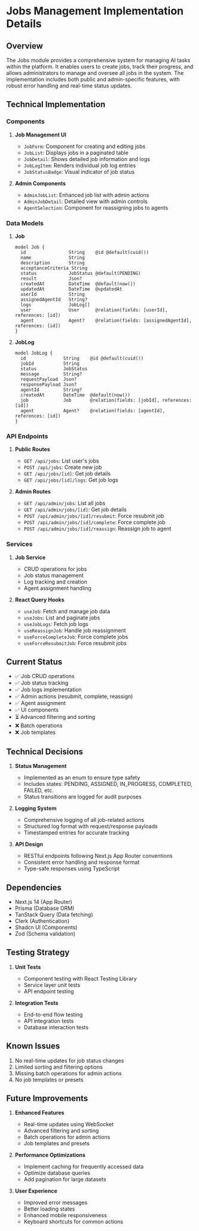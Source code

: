 # Jobs Management Implementation Details

## Overview

The Jobs module provides a comprehensive system for managing AI tasks within the platform. It enables users to create jobs, track their progress, and allows administrators to manage and oversee all jobs in the system. The implementation includes both public and admin-specific features, with robust error handling and real-time status updates.

## Technical Implementation

### Components

1. **Job Management UI**

   - `JobForm`: Component for creating and editing jobs
   - `JobList`: Displays jobs in a paginated table
   - `JobDetail`: Shows detailed job information and logs
   - `JobLogItem`: Renders individual job log entries
   - `JobStatusBadge`: Visual indicator of job status

2. **Admin Components**
   - `AdminJobList`: Enhanced job list with admin actions
   - `AdminJobDetail`: Detailed view with admin controls
   - `AgentSelection`: Component for reassigning jobs to agents

### Data Models

1. **Job**

   ```prisma
   model Job {
     id                String    @id @default(cuid())
     name              String
     description       String
     acceptanceCriteria String
     status            JobStatus @default(PENDING)
     result            Json?
     createdAt         DateTime  @default(now())
     updatedAt         DateTime  @updatedAt
     userId            String
     assignedAgentId   String?
     logs              JobLog[]
     user              User      @relation(fields: [userId], references: [id])
     agent             Agent?    @relation(fields: [assignedAgentId], references: [id])
   }
   ```

2. **JobLog**
   ```prisma
   model JobLog {
     id              String    @id @default(cuid())
     jobId           String
     status          JobStatus
     message         String?
     requestPayload  Json?
     responsePayload Json?
     agentId         String?
     createdAt       DateTime  @default(now())
     job             Job       @relation(fields: [jobId], references: [id])
     agent           Agent?    @relation(fields: [agentId], references: [id])
   }
   ```

### API Endpoints

1. **Public Routes**

   - `GET /api/jobs`: List user's jobs
   - `POST /api/jobs`: Create new job
   - `GET /api/jobs/[id]`: Get job details
   - `GET /api/jobs/[id]/logs`: Get job logs

2. **Admin Routes**
   - `GET /api/admin/jobs`: List all jobs
   - `GET /api/admin/jobs/[id]`: Get job details
   - `POST /api/admin/jobs/[id]/resubmit`: Force resubmit job
   - `POST /api/admin/jobs/[id]/complete`: Force complete job
   - `POST /api/admin/jobs/[id]/reassign`: Reassign job to agent

### Services

1. **Job Service**

   - CRUD operations for jobs
   - Job status management
   - Log tracking and creation
   - Agent assignment handling

2. **React Query Hooks**
   - `useJob`: Fetch and manage job data
   - `useJobs`: List and paginate jobs
   - `useJobLogs`: Fetch job logs
   - `useReassignJob`: Handle job reassignment
   - `useForceCompleteJob`: Force complete jobs
   - `useForceResubmitJob`: Force resubmit jobs

## Current Status

- ✅ Job CRUD operations
- ✅ Job status tracking
- ✅ Job logs implementation
- ✅ Admin actions (resubmit, complete, reassign)
- ✅ Agent assignment
- ✅ UI components
- ⏳ Advanced filtering and sorting
- ❌ Batch operations
- ❌ Job templates

## Technical Decisions

1. **Status Management**

   - Implemented as an enum to ensure type safety
   - Includes states: PENDING, ASSIGNED, IN_PROGRESS, COMPLETED, FAILED, etc.
   - Status transitions are logged for audit purposes

2. **Logging System**

   - Comprehensive logging of all job-related actions
   - Structured log format with request/response payloads
   - Timestamped entries for accurate tracking

3. **API Design**
   - RESTful endpoints following Next.js App Router conventions
   - Consistent error handling and response format
   - Type-safe responses using TypeScript

## Dependencies

- Next.js 14 (App Router)
- Prisma (Database ORM)
- TanStack Query (Data fetching)
- Clerk (Authentication)
- Shadcn UI (Components)
- Zod (Schema validation)

## Testing Strategy

1. **Unit Tests**

   - Component testing with React Testing Library
   - Service layer unit tests
   - API endpoint testing

2. **Integration Tests**
   - End-to-end flow testing
   - API integration tests
   - Database interaction tests

## Known Issues

1. No real-time updates for job status changes
2. Limited sorting and filtering options
3. Missing batch operations for admin actions
4. No job templates or presets

## Future Improvements

1. **Enhanced Features**

   - Real-time updates using WebSocket
   - Advanced filtering and sorting
   - Batch operations for admin actions
   - Job templates and presets

2. **Performance Optimizations**

   - Implement caching for frequently accessed data
   - Optimize database queries
   - Add pagination for large datasets

3. **User Experience**
   - Improved error messages
   - Better loading states
   - Enhanced mobile responsiveness
   - Keyboard shortcuts for common actions
